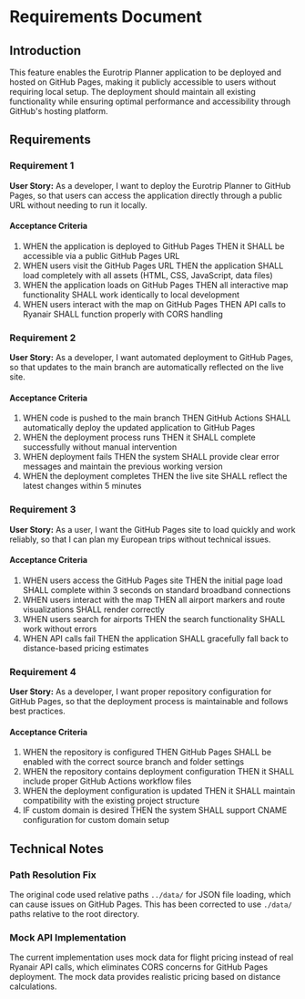 # Requirements Document

## Introduction

This feature enables the Eurotrip Planner application to be deployed and hosted on GitHub Pages, making it publicly accessible to users without requiring local setup. The deployment should maintain all existing functionality while ensuring optimal performance and accessibility through GitHub's hosting platform.

## Requirements

### Requirement 1

**User Story:** As a developer, I want to deploy the Eurotrip Planner to GitHub Pages, so that users can access the application directly through a public URL without needing to run it locally.

#### Acceptance Criteria

1. WHEN the application is deployed to GitHub Pages THEN it SHALL be accessible via a public GitHub Pages URL
2. WHEN users visit the GitHub Pages URL THEN the application SHALL load completely with all assets (HTML, CSS, JavaScript, data files)
3. WHEN the application loads on GitHub Pages THEN all interactive map functionality SHALL work identically to local development
4. WHEN users interact with the map on GitHub Pages THEN API calls to Ryanair SHALL function properly with CORS handling

### Requirement 2

**User Story:** As a developer, I want automated deployment to GitHub Pages, so that updates to the main branch are automatically reflected on the live site.

#### Acceptance Criteria

1. WHEN code is pushed to the main branch THEN GitHub Actions SHALL automatically deploy the updated application to GitHub Pages
2. WHEN the deployment process runs THEN it SHALL complete successfully without manual intervention
3. WHEN deployment fails THEN the system SHALL provide clear error messages and maintain the previous working version
4. WHEN the deployment completes THEN the live site SHALL reflect the latest changes within 5 minutes

### Requirement 3

**User Story:** As a user, I want the GitHub Pages site to load quickly and work reliably, so that I can plan my European trips without technical issues.

#### Acceptance Criteria

1. WHEN users access the GitHub Pages site THEN the initial page load SHALL complete within 3 seconds on standard broadband connections
2. WHEN users interact with the map THEN all airport markers and route visualizations SHALL render correctly
3. WHEN users search for airports THEN the search functionality SHALL work without errors
4. WHEN API calls fail THEN the application SHALL gracefully fall back to distance-based pricing estimates

### Requirement 4

**User Story:** As a developer, I want proper repository configuration for GitHub Pages, so that the deployment process is maintainable and follows best practices.

#### Acceptance Criteria

1. WHEN the repository is configured THEN GitHub Pages SHALL be enabled with the correct source branch and folder settings
2. WHEN the repository contains deployment configuration THEN it SHALL include proper GitHub Actions workflow files
3. WHEN the deployment configuration is updated THEN it SHALL maintain compatibility with the existing project structure
4. IF custom domain is desired THEN the system SHALL support CNAME configuration for custom domain setup

## Technical Notes

### Path Resolution Fix
The original code used relative paths `../data/` for JSON file loading, which can cause issues on GitHub Pages. This has been corrected to use `./data/` paths relative to the root directory.

### Mock API Implementation
The current implementation uses mock data for flight pricing instead of real Ryanair API calls, which eliminates CORS concerns for GitHub Pages deployment. The mock data provides realistic pricing based on distance calculations.